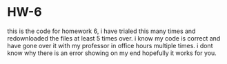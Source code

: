 # HW-6
this is the code for homework 6, i have trialed this many times and redownloaded the files at least 5 times over. i know my code is correct and have gone over it with my professor in office hours multiple times. i dont know why there is an error showing on my end hopefully it works for you.
